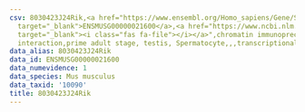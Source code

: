 ```yaml
---
csv: 8030423J24Rik,<a href="https://www.ensembl.org/Homo_sapiens/Gene/Summary?db=core;g=ENSMUSG00000021600"
  target="_blank">ENSMUSG00000021600</a>,<a href="https://www.ncbi.nlm.nih.gov/pubmed/25450459"
  target="_blank"><i class="fas fa-file"></i></a>",chromatin immunoprecipitation assay,direct
  interaction,prime adult stage, testis, Spermatocyte,,,transcriptional regulation,
data_alias: 8030423J24Rik
data_id: ENSMUSG00000021600
data_numevidence: 1
data_species: Mus musculus
data_taxid: '10090'
title: 8030423J24Rik
---
```

